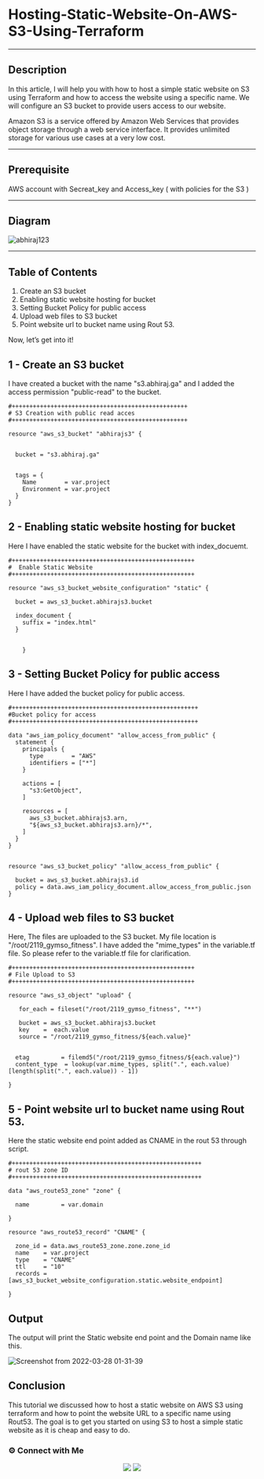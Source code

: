 # Hosting-Static-Website-On-AWS-S3-Using-Terraform

-----
## Description

In this article, I will help you with how to host a simple static website on S3 using Terraform and how to access the website using a specific name. We will configure an S3 bucket to provide users access to our website.

Amazon S3 is a service offered by Amazon Web Services that provides object storage through a web service interface. It provides unlimited storage for various use cases at a very low cost.

-----
## Prerequisite

AWS account with Secreat_key and Access_key (  with policies for the S3 )

------
## Diagram

![abhiraj123](https://user-images.githubusercontent.com/100773790/160301663-cead2e5a-5199-4fff-b36c-39563d2abed9.png)

-----
## Table of Contents

1. Create an S3 bucket
2. Enabling static website hosting for bucket
3. Setting Bucket Policy for public access
4. Upload web files to S3 bucket
5. Point website url to bucket name using Rout 53.

Now, let’s get into it!

## 1 - Create an S3 bucket

 I have created a bucket with the name "s3.abhiraj.ga" and I added the access permission "public-read" to the bucket.
~~~
#++++++++++++++++++++++++++++++++++++++++++++++++++
# S3 Creation with public read acces
#++++++++++++++++++++++++++++++++++++++++++++++++++

resource "aws_s3_bucket" "abhirajs3" {


  bucket = "s3.abhiraj.ga"


  tags = {
    Name        = var.project
    Environment = var.project
  }
}

~~~

## 2 - Enabling static website hosting for bucket

Here I have enabled the static website for the bucket with index_docuemt.

~~~
#++++++++++++++++++++++++++++++++++++++++++++++++++++
#  Enable Static Website
#++++++++++++++++++++++++++++++++++++++++++++++++++++

resource "aws_s3_bucket_website_configuration" "static" {

  bucket = aws_s3_bucket.abhirajs3.bucket

  index_document {
    suffix = "index.html"
  }


    }

~~~~

## 3 - Setting Bucket Policy for public access

Here I have added the bucket policy for public access.

~~~
#+++++++++++++++++++++++++++++++++++++++++++++++++++++
#Bucket policy for access
#+++++++++++++++++++++++++++++++++++++++++++++++++++++

data "aws_iam_policy_document" "allow_access_from_public" {
  statement {
    principals {
      type        = "AWS"
      identifiers = ["*"]
    }
    
    actions = [
      "s3:GetObject",
    ]

    resources = [
      aws_s3_bucket.abhirajs3.arn,
      "${aws_s3_bucket.abhirajs3.arn}/*",
    ]
  }
}


resource "aws_s3_bucket_policy" "allow_access_from_public" {

  bucket = aws_s3_bucket.abhirajs3.id
  policy = data.aws_iam_policy_document.allow_access_from_public.json
}

~~~


## 4 - Upload web files to S3 bucket

Here, The files are uploaded to the S3 bucket. My file location is "/root/2119_gymso_fitness". I have added the "mime_types" in the variable.tf file. So please refer to the variable.tf file for clarification.

~~~
#++++++++++++++++++++++++++++++++++++++++++++++++++++
# File Upload to S3
#++++++++++++++++++++++++++++++++++++++++++++++++++++

resource "aws_s3_object" "upload" {

   for_each = fileset("/root/2119_gymso_fitness", "**")

   bucket = aws_s3_bucket.abhirajs3.bucket
   key    =  each.value
   source = "/root/2119_gymso_fitness/${each.value}"


  etag         = filemd5("/root/2119_gymso_fitness/${each.value}")
  content_type  = lookup(var.mime_types, split(".", each.value)[length(split(".", each.value)) - 1])

}

~~~

## 5 - Point website url to bucket name using Rout 53.

Here the static website end point added as CNAME in the rout 53 through script.
~~~
#++++++++++++++++++++++++++++++++++++++++++++++++++++++
# rout 53 zone ID
#++++++++++++++++++++++++++++++++++++++++++++++++++++++

data "aws_route53_zone" "zone" {

  name         = var.domain

}

resource "aws_route53_record" "CNAME" {

  zone_id = data.aws_route53_zone.zone.zone_id
  name    = var.project
  type    = "CNAME"
  ttl     = "10"
  records = [aws_s3_bucket_website_configuration.static.website_endpoint]

}

~~~

## Output

The output will print the Static website end point and the Domain name like this.

![Screenshot from 2022-03-28 01-31-39](https://user-images.githubusercontent.com/100773790/160299989-91de6d3d-1641-482f-bcf3-841546cc213e.png)




## Conclusion

This tutorial we discussed how to host a static website on AWS S3 using terraform and how to point the website URL to a specific name using Rout53. The goal is to get you started on using S3 to host a simple static website as it is cheap and easy to do.

### ⚙️ Connect with Me

<p align="center">
 <a href="https://www.instagram.com/_r.e.b.e.l.z_33/"><img src="https://img.shields.io/badge/Instagram-E4405F?style=for-the-badge&logo=instagram&logoColor=white"/></a>
<a href="https://www.linkedin.com/in/abhiraj-parthan-82038b191"><img src="https://img.shields.io/badge/LinkedIn-0077B5?style=for-the-badge&logo=linkedin&logoColor=white"/></a> 



